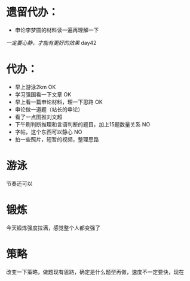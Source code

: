 # 遗留代办：
+ 申论李梦圆的材料读一遍再理解一下

*一定要心静，才能有更好的效果*
day42
# 代办：
+ 早上游泳2km OK
+ 学习强国看一下文章  OK        
+ 早上看一篇申论材料，理一下思路  OK      
+ 申论做一道题（站长的申论）
+ 看了一点图推刘文超
+ 下午刷判断推理和言语判断的题目，加上15题数量关系  NO
+ 字帖，这个东西可以静心  NO
+ 拍一些照片，短暂的视频，整理思路

# 游泳
节奏还可以

# 锻炼
今天锻炼强度拉满，感觉整个人都变强了

# 策略
改变一下策略，做题现有思路，确定是什么题型再做，速度不一定要快，现在